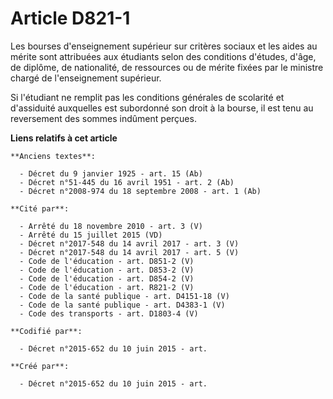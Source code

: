# Article D821-1

Les bourses d'enseignement supérieur sur critères sociaux et les aides au mérite sont attribuées aux étudiants selon des
conditions d'études, d'âge, de diplôme, de nationalité, de ressources ou de mérite fixées par le ministre chargé de
l'enseignement supérieur.

Si l'étudiant ne remplit pas les conditions générales de scolarité et d'assiduité auxquelles est subordonné son droit à la
bourse, il est tenu au reversement des sommes indûment perçues.

**Liens relatifs à cet article**

	**Anciens textes**:

	  - Décret du 9 janvier 1925 - art. 15 (Ab)
	  - Décret n°51-445 du 16 avril 1951 - art. 2 (Ab)
	  - Décret n°2008-974 du 18 septembre 2008 - art. 1 (Ab)

	**Cité par**:

	  - Arrêté du 18 novembre 2010 - art. 3 (V)
	  - Arrêté du 15 juillet 2015 (VD)
	  - Décret n°2017-548 du 14 avril 2017 - art. 3 (V)
	  - Décret n°2017-548 du 14 avril 2017 - art. 5 (V)
	  - Code de l'éducation - art. D851-2 (V)
	  - Code de l'éducation - art. D853-2 (V)
	  - Code de l'éducation - art. D854-2 (V)
	  - Code de l'éducation - art. R821-2 (V)
	  - Code de la santé publique - art. D4151-18 (V)
	  - Code de la santé publique - art. D4383-1 (V)
	  - Code des transports - art. D1803-4 (V)

	**Codifié par**:

	  - Décret n°2015-652 du 10 juin 2015 - art.

	**Créé par**:

	  - Décret n°2015-652 du 10 juin 2015 - art.
